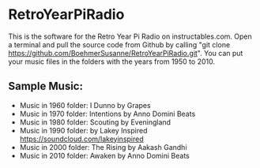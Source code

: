 # RetroYearPiRadio
This is the software for the Retro Year Pi Radio on instructables.com.
Open a terminal and pull the source code from Github by calling "git clone https://github.com/BoehmerSusanne/RetroYearPiRadio.git". 
You can put your music files in the folders with the years from 1950 to 2010.

## Sample Music: 
- Music in 1960 folder: I Dunno by Grapes 
- Music in 1970 folder: Intentions by Anno Domini Beats
- Music in 1980 folder: Scouting by Eveningland
- Music in 1990 folder: by Lakey Inspired https://soundcloud.com/lakeyinspired
- Music in 2000 folder: The Rising by Aakash Gandhi
- Music in 2010 folder: Awaken by Anno Domini Beats